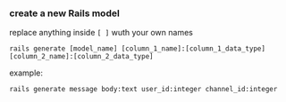 ### create a new Rails model 
replace anything inside `[ ]` wuth your own names
```
rails generate [model_name] [column_1_name]:[column_1_data_type] [column_2_name]:[column_2_data_type]
```
example:
```
rails generate message body:text user_id:integer channel_id:integer
```
